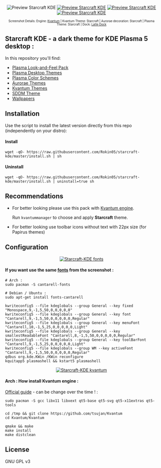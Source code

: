  
<p align="center">
  <img src="https://raw.githubusercontent.com/Rokin05/starcraft-kde/master/INFO/screenshots/preview.1.png" alt="Preview Starcraft KDE"/>
  <a href="https://raw.githubusercontent.com/Rokin05/starcraft-kde/master/INFO/screenshots/preview.2.png"><img src="https://raw.githubusercontent.com/Rokin05/starcraft-kde/master/INFO/screenshots/thumbs/mini.preview.2.png" alt="Preview Starcraft KDE"/></a> <a href="https://raw.githubusercontent.com/Rokin05/starcraft-kde/master/INFO/screenshots/preview.3.png"><img src="https://raw.githubusercontent.com/Rokin05/starcraft-kde/master/INFO/screenshots/thumbs/mini.preview.3.png" alt="Preview Starcraft KDE"/></a> <a href="https://github.com/Rokin05/starcraft-kde/tree/master/wallpapers/Starcraft/contents/images"><img src="https://raw.githubusercontent.com/Rokin05/starcraft-kde/master/INFO/screenshots/thumbs/mini.preview.4.png" alt="Preview Starcraft KDE"/></a>
</p><p align="center">
  <sup><sub>Screenshot Details: Engine: <a href="https://github.com/tsujan/Kvantum/tree/master/Kvantum">Kvantum</a> | Kvantum Theme: Starcraft | Aurorae decoration: Starcraft | Plasma Theme: Starcraft | Dock: <a href="https://github.com/psifidotos/Latte-Dock">Latte Dock</a></sub></sup></p>



## Starcraft KDE - a dark theme for KDE Plasma 5 desktop :

In this repository you'll find:

- [Plasma Look-and-Feel Pack](https://www.opendesktop.org/p/1231520/)
- [Plasma Desktop Themes](https://www.opendesktop.org/p/1231518/)
- [Plasma Color Schemes](https://www.opendesktop.org/p/1231519/)
- [Aurorae Themes](https://www.opendesktop.org/p/1231523/)
- [Kvantum Themes](https://www.opendesktop.org/p/1231521/)    
- [SDDM Theme](https://www.opendesktop.org/p/1231525/)    
- [Wallpapers](https://www.opendesktop.org/p/1231526/)    



## Installation

Use the script to install the latest version directly from this repo (independently on your distro):

#### Install

```
wget -qO- https://raw.githubusercontent.com/Rokin05/starcraft-kde/master/install.sh | sh
```


#### Uninstall

```
wget -qO- https://raw.githubusercontent.com/Rokin05/starcraft-kde/master/install.sh | uninstall=true sh
```


## Recommendations

- For better looking please use this pack with [Kvantum engine](https://github.com/tsujan/Kvantum/tree/master/Kvantum).

  Run `kvantummanager` to choose and apply **Starcraft** theme.

- For better looking use toolbar icons without text with 22px size (for Papirus themes)



## Configuration



<a href="https://raw.githubusercontent.com/Rokin05/starcraft-kde/master/INFO/screenshots/fonts-config.png"><p align="center"><img src="https://raw.githubusercontent.com/Rokin05/starcraft-kde/master/INFO/screenshots/thumbs/mini.fonts.png" alt="Starcraft-KDE fonts"/></p></a>

#### If you want use the same <a href="https://raw.githubusercontent.com/Rokin05/starcraft-kde/master/INFO/screenshots/fonts-config.png">fonts</a> from the screenshot :
```
# Arch :
sudo pacman -S cantarell-fonts

# Debian / Ubuntu :
sudo apt-get install fonts-cantarell

kwriteconfig5 --file kdeglobals --group General --key fixed "Monospace,9,-1,5,50,0,0,0,0,0"
kwriteconfig5 --file kdeglobals --group General --key font "Cantarell,9,-1,5,50,0,0,0,0,0,Regular"
kwriteconfig5 --file kdeglobals --group General --key menuFont "Cantarell,10,-1,5,25,0,0,0,0,0,Light"
kwriteconfig5 --file kdeglobals --group General --key smallestReadableFont "Cantarell,8,-1,5,50,0,0,0,0,0,Regular"
kwriteconfig5 --file kdeglobals --group General --key toolBarFont "Cantarell,9,-1,5,25,0,0,0,0,0,Light"
kwriteconfig5 --file kdeglobals --group WM --key activeFont "Cantarell,9,-1,5,50,0,0,0,0,0,Regular"
qdbus org.kde.KWin /KWin reconfigure
kquitapp5 plasmashell && kstart5 plasmashell
```


<a href="https://github.com/tsujan/Kvantum/tree/master/Kvantum"><p align="center"><img src="https://raw.githubusercontent.com/Rokin05/starcraft-kde/master/INFO/screenshots/thumbs/mini.kvantum.png" alt="Starcraft-KDE kvantum"/></p></a>

#### Arch : How install Kvantum engine :

<a href="https://github.com/tsujan/Kvantum/blob/master/Kvantum/INSTALL">Official guide</a> - can be change over the time ! :
```
sudo pacman -S gcc libx11 libxext qt5-base qt5-svg qt5-x11extras qt5-tools

cd /tmp && git clone https://github.com/tsujan/Kvantum
cd Kvantum/Kvantum

qmake && make
make install
make distclean
```


## License

GNU GPL v3
 










 
